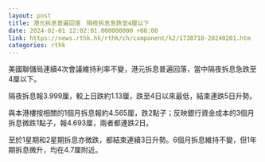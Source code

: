 ```yaml
---
layout: post
title: 港元拆息普遍回落　隔夜拆息急跌至4厘以下
date: 2024-02-01 12:02:01.000000000 +08:00
link: https://news.rthk.hk/rthk/ch/component/k2/1738718-20240201.htm
categories: rthk
---
```


美國聯儲局連續4次會議維持利率不變，港元拆息普遍回落，當中隔夜拆息急跌至4厘以下。

隔夜拆息報3.999厘，較上日跌約1.13厘，跌至4日以來最低，結束連跌5日升勢。

與本港樓按相關的1個月拆息報約4.565厘，跌2點子；反映銀行資金成本的3個月拆息微跌1點子，報4.693厘，兩者都連跌2日。

至於1星期和2星期拆息亦微跌，都結束連續3日升勢。6個月拆息維持不變，但1年期拆息微升，均在4.7厘附近。
